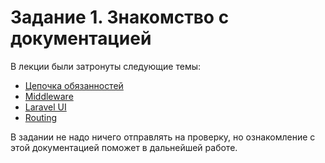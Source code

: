 # Задание 1. Знакомство с документацией

В лекции были затронуты следующие темы:
* [Цепочка обязанностей](https://refactoring.guru/ru/design-patterns/chain-of-responsibility)
* [Middleware](https://laravel.com/docs/8.x/middleware#introduction)
* [Laravel UI](https://github.com/laravel/ui)
* [Routing](https://laravel.com/docs/8.x/routing#basic-routing)

В задании не надо ничего отправлять на проверку, но ознакомление с этой документацией поможет в дальнейшей работе.




